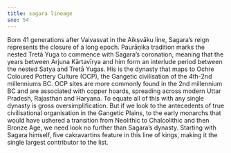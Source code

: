 ```yaml
---
title: sagara lineage
sno: 54
---
```


Born 41 generations after Vaivasvat in the Aikṣvāku line, Sagara’s reign represents the closure of a long epoch. Paurāṇika tradition marks the nested Tretā Yuga to commence with Sagara’s coronation, meaning that the years between Arjuna Kārtavīrya and him form an interlude period between the nested Satya and Tretā Yugas. His is the dynasty that maps to Ochre Coloured Pottery Culture (OCP), the Gangetic civilisation of the 4th-2nd millenniums BC. OCP sites are more commonly found in the 2nd millennium BC and are associated with copper hoards, spreading across modern Uttar Pradesh, Rajasthan and Haryana. To equate all of this with any single dynasty is gross oversimplification. But if we look to the antecedents of true civilisational organisation in the Gangetic Plains, to the early monarchs that would have ushered a transition from Neolithic to Chalcolithic and then Bronze Age, we need look no further than Sagara’s dynasty. Starting with Sagara himself, five cakravartins feature in this line of kings, making it the single largest contributor to the list.